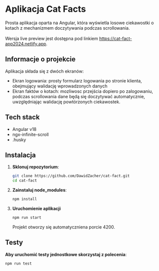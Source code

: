 # Aplikacja Cat Facts

Prosta aplikacja oparta na Angular, która wyświetla losowe ciekawostki o kotach z mechanizmem doczytywania podczas scrollowania. <br /><br />
Wersja live preview jest dostępna pod linkiem <a href="https://cat-fact-app2024.netlify.app/login" target="_blank">https://cat-fact-app2024.netlify.app</a>.

## **Informacje o projekcie**

Aplikacja składa się z dwóch ekranów:

- Ekran logowania: prosty formularz logowania po stronie klienta, obejmujący walidację wprowadzonych danych
- Ekran faktów o kotach: mozliwosc przejścia dopiero po zalogowaniu, podczas scrollowania dane będą się doczytywać automatycznie, uwzględniając walidację powtórzonych ciekawostek.

## Tech stack

- Angular v18
- ngx-infinite-scroll
- .husky

## **Instalacja**

1. **Sklonuj repozytorium**:
   ```bash
   git clone https://github.com/DawidZacher/cat-fact.git
   cd cat-fact
   ```
2. **Zainstaluj node_modules**:
   ```bash
   npm install
   ```
3. **Uruchomienie aplikacji**
   ```bash
   npm run start
   ```
   Projekt otworzy się automatyczniena porcie 4200.

## **Testy**

**Aby uruchomić testy jednostkowe skorzystaj z polecenia**:

```bash
npm run test
```
